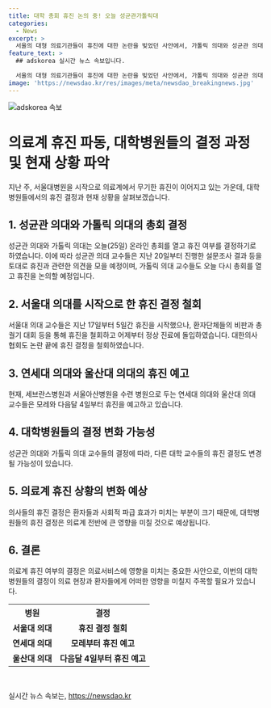 ```yaml
---
title: 대학 총회 휴진 논의 중! 오늘 성균관가톨릭대
categories:
  - News
excerpt: >
  서울의 대형 의료기관들이 휴진에 대한 논란을 빚었던 사안에서, 가톨릭 의대와 성균관 의대 교수들이 오늘 휴진 여부에 대해 결정하는 온라인 총회를 개최합니다. 이에 대한 결정은 서울대병원의 휴진 철회와 관련하여 환자단체들의 비판적인 목소리와 대한의사협회의 논란에 영향을 받을 것으로 보입니다. 이 결정은 이후 연세대 의대와 울산대 의대의 휴진 결정에도 영향을 미칠 것으로 전망됩니다.
feature_text: >
  ## adskorea 실시간 뉴스 속보입니다.

  서울의 대형 의료기관들이 휴진에 대한 논란을 빚었던 사안에서, 가톨릭 의대와 성균관 의대 교수들이 오늘 휴진 여부에 대해 결정하는 온라인 총회를 개최합니다. 이에 대한 결정은 서울대병원의 휴진 철회와 관련하여 환자단체들의 비판적인 목소리와 대한의사협회의 논란에 영향을 받을 것으로 보입니다. 이 결정은 이후 연세대 의대와 울산대 의대의 휴진 결정에도 영향을 미칠 것으로 전망됩니다.
image: 'https://newsdao.kr/res/images/meta/newsdao_breakingnews.jpg'
---
```


<p><img src="https://newsdao.kr/res/images/meta/newsdao_breakingnews.jpg" alt="adskorea 속보" /></p>

<h1 data-ke-size="size26">의료계 휴진 파동, 대학병원들의 결정 과정 및 현재 상황 파악</h1>

<p data-ke-size="size16">지난 주, 서울대병원을 시작으로 의료계에서 무기한 휴진이 이어지고 있는 가운데, 대학병원들에서의 휴진 결정과 현재 상황을 살펴보겠습니다.</p>

<h2 data-ke-size="size24">1. 성균관 의대와 가톨릭 의대의 총회 결정</h2>

<p data-ke-size="size16">성균관 의대와 가톨릭 의대는 오늘(25일) 온라인 총회를 열고 휴진 여부를 결정하기로 하였습니다. 이에 따라 성균관 의대 교수들은 지난 20일부터 진행한 설문조사 결과 등을 토대로 휴진과 관련한 의견을 모을 예정이며, 가톨릭 의대 교수들도 오늘 다시 총회를 열고 휴진을 논의할 예정입니다.</p>

<h2 data-ke-size="size24">2. 서울대 의대를 시작으로 한 휴진 결정 철회</h2>

<p data-ke-size="size16">서울대 의대 교수들은 지난 17일부터 5일간 휴진을 시작했으나, 환자단체들의 비판과 총궐기 대회 등을 통해 휴진을 철회하고 어제부터 정상 진료에 돌입하였습니다. 대한의사협회도 논란 끝에 휴진 결정을 철회하였습니다.</p>

<h2 data-ke-size="size24">3. 연세대 의대와 울산대 의대의 휴진 예고</h2>

<p data-ke-size="size16">현재, 세브란스병원과 서울아산병원을 수련 병원으로 두는 연세대 의대와 울산대 의대 교수들은 모레와 다음달 4일부터 휴진을 예고하고 있습니다.</p>

<h2 data-ke-size="size24">4. 대학병원들의 결정 변화 가능성</h2>

<p data-ke-size="size16">성균관 의대와 가톨릭 의대 교수들의 결정에 따라, 다른 대학 교수들의 휴진 결정도 변경될 가능성이 있습니다.</p>

<h2 data-ke-size="size24">5. 의료계 휴진 상황의 변화 예상</h2>

<p data-ke-size="size16">의사들의 휴진 결정은 환자들과 사회적 파급 효과가 미치는 부분이 크기 때문에, 대학병원들의 휴진 결정은 의료계 전반에 큰 영향을 미칠 것으로 예상됩니다.</p>

<h2 data-ke-size="size24">6. 결론</h2>

<p data-ke-size="size16">의료계 휴진 여부의 결정은 의료서비스에 영향을 미치는 중요한 사안으로, 이번의 대학병원들의 결정이 의료 현장과 환자들에게 어떠한 영향을 미칠지 주목할 필요가 있습니다.</p>

<table>
  <tr>
    <th>병원</th>
    <th>결정</th>
  </tr>
  <tr>
    <td style="text-align: center; height: 17px;"><b>서울대 의대</b></td>
    <td style="text-align: center; height: 17px;"><b>휴진 결정 철회</b></td>
  </tr>
  <tr>
    <td style="text-align: center; height: 17px;"><b>연세대 의대</b></td>
    <td style="text-align: center; height: 17px;"><b>모레부터 휴진 예고</b></td>
  </tr>
  <tr>
    <td style="text-align: center; height: 17px;"><b>울산대 의대</b></td>
    <td style="text-align: center; height: 17px;"><b>다음달 4일부터 휴진 예고</b></td>
  </tr>
</table>

<p data-ke-size="size16">&nbsp;</p>
실시간 뉴스 속보는, <a href="https://newsdao.kr" rel="dofollow">https://newsdao.kr</a>


